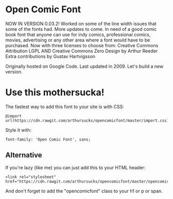 # Open Comic Font

NOW IN VERSION 0.03.2! Worked on some of the line width issues that some of the fonts had. More updates to come.
In need of a good comic book font that anyone can use for indy comics, professional comics, movies, advertising or any other area where a font would have to be purchased.
Now with three licenses to choose from: Creative Commons Attribution LGPL AND Creative Commons Zero
Design by Arthur Reeder Extra contributions by Gustav Hartvigsson

Originally hosted on Google Code.  Last updated in 2009.  Let's build a new version.

# Use this mothersucka!

The fastest way to add this font to your site is with CSS:
```
@import url(https://cdn.rawgit.com/arthursucks/opencomicfont/master/import.css);
```
Style it with:
```
font-family: 'Open Comic Font', sans;
```
## Alternative
If you're lazy (like me) you can just add this to your HTML header:
```
<link rel="stylesheet" href="https://cdn.rawgit.com/arthursucks/opencomicfont/master/opencomicfont.css">
```
And don't forget to add the "opencomicfont" class to your h1 or p or span.
